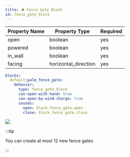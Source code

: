 ```yaml
---
title: 🪵 Fence Gate Block
id: fence_gate_block
---
```


| Property Name | Property Type | Required |
|---------|---------|---------|
| open    | boolean   | yes   |
| powered    | boolean   | yes   |
| in_wall    | boolean   | yes   |
| facing     | horizontal_direction   | yes   |

```yaml
blocks:
  default:palm_fence_gate:
    behavior:
      type: fence_gate_block
      can-open-with-hand: true
      can-open-by-wind-charge: true
      sounds:
        open: block.fence_gate.open
        close: block.fence_gate.close
```

![](/img/fence_gate_block.png)

:::tip

You can create at most 12 new fence gates

:::